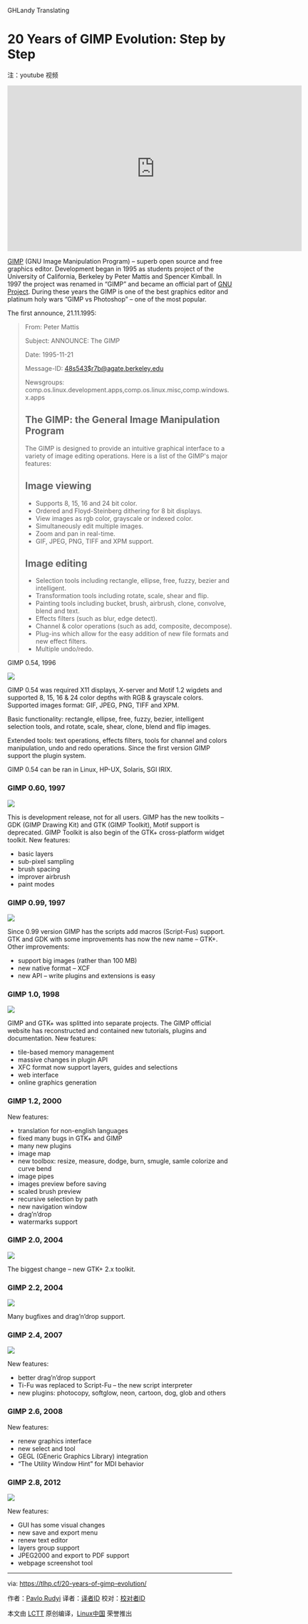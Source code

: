 GHLandy Translating

20 Years of GIMP Evolution: Step by Step
================================================================================
注：youtube 视频
<iframe width="660" height="371" frameborder="0" allowfullscreen="" src="https://www.youtube.com/embed/PSJAzJ6mkVw?feature=oembed"></iframe>

[GIMP][1] (GNU Image Manipulation Program) – superb open source and free graphics editor. Development began in 1995 as students project of the University of California, Berkeley by Peter Mattis and Spencer Kimball. In 1997 the project was renamed in “GIMP” and became an official part of [GNU Project][2]. During these years the GIMP is one of the best graphics editor and platinum holy wars “GIMP vs Photoshop” – one of the most popular.

The first announce, 21.11.1995:

> From: Peter Mattis
> 
> Subject: ANNOUNCE: The GIMP
> 
> Date: 1995-11-21
> 
> Message-ID: <48s543$r7b@agate.berkeley.edu>
> 
> Newsgroups: comp.os.linux.development.apps,comp.os.linux.misc,comp.windows.x.apps
> 
> The GIMP: the General Image Manipulation Program
> ------------------------------------------------
> 
> The GIMP is designed to provide an intuitive graphical interface to a
> variety of image editing operations. Here is a list of the GIMP's
> major features:
> 
>  Image viewing
>  -------------
> 
>    *  Supports 8, 15, 16 and 24 bit color.
>    *  Ordered and Floyd-Steinberg dithering for 8 bit displays.
>    *  View images as rgb color, grayscale or indexed color.
>    *  Simultaneously edit multiple images.
>    *  Zoom and pan in real-time.
>    *  GIF, JPEG, PNG, TIFF and XPM support.
> 
>  Image editing
>  -------------
> 
>    *  Selection tools including rectangle, ellipse, free, fuzzy, bezier
>       and intelligent.
>    *  Transformation tools including rotate, scale, shear and flip.
>    *  Painting tools including bucket, brush, airbrush, clone, convolve,
>       blend and text.
>    *  Effects filters (such as blur, edge detect).
>    *  Channel & color operations (such as add, composite, decompose).
>    *  Plug-ins which allow for the easy addition of new file formats and
>       new effect filters.
>    *  Multiple undo/redo.

GIMP 0.54, 1996

![](https://github.com/paulcarroty/Articles/raw/master/GIMP%20History/054.png)

GIMP 0.54 was required X11 displays, X-server and Motif 1.2 wigdets and supported 8, 15, 16 & 24 color depths with RGB & grayscale colors. Supported images format: GIF, JPEG, PNG, TIFF and XPM.

Basic functionality: rectangle, ellipse, free, fuzzy, bezier, intelligent selection tools, and rotate, scale, shear, clone, blend and flip images.

Extended tools: text operations, effects filters, tools for channel and colors manipulation, undo and redo operations. Since the first version GIMP support the plugin system.

GIMP 0.54 can be ran in Linux, HP-UX, Solaris, SGI IRIX.

### GIMP 0.60, 1997 ###

![](https://github.com/paulcarroty/Articles/raw/master/GIMP%20History/060.gif)

This is development release, not for all users. GIMP has the new toolkits – GDK (GIMP Drawing Kit) and GTK (GIMP Toolkit), Motif support is deprecated. GIMP Toolkit is also begin of the GTK+ cross-platform widget toolkit. New features:

- basic layers
- sub-pixel sampling
- brush spacing
- improver airbrush
- paint modes

### GIMP 0.99, 1997 ###

![](https://github.com/paulcarroty/Articles/raw/master/GIMP%20History/099.png)

Since 0.99 version GIMP has the scripts add macros (Script-Fus) support. GTK and GDK with some improvements has now the new name – GTK+. Other improvements:

- support big images (rather than 100 MB)
- new native format – XCF
- new API – write plugins and extensions is easy

### GIMP 1.0, 1998 ###

![](https://github.com/paulcarroty/Articles/raw/master/GIMP%20History/100.gif)

GIMP and GTK+ was splitted into separate projects. The GIMP official website has
reconstructed and contained new tutorials, plugins and documentation. New features:

- tile-based memory management
- massive changes in plugin API
- XFC format now support layers, guides and selections
- web interface
- online graphics generation

### GIMP 1.2, 2000 ###

New features:

- translation for non-english languages
- fixed many bugs in GTK+ and GIMP
- many new plugins
- image map
- new toolbox: resize, measure, dodge, burn, smugle, samle colorize and curve bend
- image pipes
- images preview before saving
- scaled brush preview
- recursive selection by path
- new navigation window
- drag’n’drop
- watermarks support

### GIMP 2.0, 2004 ###

![](https://github.com/paulcarroty/Articles/raw/master/GIMP%20History/200.png)

The biggest change – new GTK+ 2.x toolkit.

### GIMP 2.2, 2004 ###

![](https://github.com/paulcarroty/Articles/raw/master/GIMP%20History/220.png)

Many bugfixes and drag’n’drop support.

### GIMP 2.4, 2007 ###

![](https://github.com/paulcarroty/Articles/raw/master/GIMP%20History/240.png)

New features:

- better drag’n’drop support
- Ti-Fu was replaced to Script-Fu – the new script interpreter
- new plugins: photocopy, softglow, neon, cartoon, dog, glob and others

### GIMP 2.6, 2008 ###

New features:

- renew graphics interface
- new select and tool
- GEGL (GEneric Graphics Library) integration
- “The Utility Window Hint” for MDI behavior

### GIMP 2.8, 2012 ###

![](https://github.com/paulcarroty/Articles/raw/master/GIMP%20History/280.png)

New features:

- GUI has some visual changes
- new save and export menu
- renew text editor
- layers group support
- JPEG2000 and export to PDF support
- webpage screenshot tool

--------------------------------------------------------------------------------

via: https://tlhp.cf/20-years-of-gimp-evolution/

作者：[Pavlo Rudyi][a]
译者：[译者ID](https://github.com/译者ID)
校对：[校对者ID](https://github.com/校对者ID)

本文由 [LCTT](https://github.com/LCTT/TranslateProject) 原创编译，[Linux中国](https://linux.cn/) 荣誉推出

[a]:https://tlhp.cf/author/paul/
[1]:https://gimp.org/
[2]:http://www.gnu.org/
